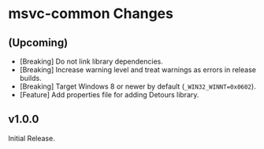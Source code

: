 # msvc-common Changes

## (Upcoming)
- [Breaking] Do not link library dependencies.
- [Breaking] Increase warning level and treat warnings as errors in release builds.
- [Breaking] Target Windows 8 or newer by default (`_WIN32_WINNT=0x0602`).
- [Feature] Add properties file for adding Detours library.

## v1.0.0
Initial Release.